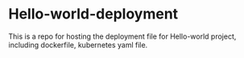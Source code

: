 # Hello-world-deployment
This is a repo for hosting the deployment file for Hello-world project, including dockerfile, kubernetes yaml file.
